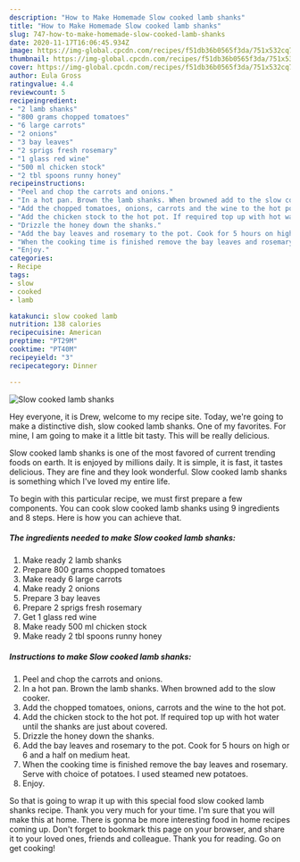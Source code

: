 ```yaml
---
description: "How to Make Homemade Slow cooked lamb shanks"
title: "How to Make Homemade Slow cooked lamb shanks"
slug: 747-how-to-make-homemade-slow-cooked-lamb-shanks
date: 2020-11-17T16:06:45.934Z
image: https://img-global.cpcdn.com/recipes/f51db36b0565f3da/751x532cq70/slow-cooked-lamb-shanks-recipe-main-photo.jpg
thumbnail: https://img-global.cpcdn.com/recipes/f51db36b0565f3da/751x532cq70/slow-cooked-lamb-shanks-recipe-main-photo.jpg
cover: https://img-global.cpcdn.com/recipes/f51db36b0565f3da/751x532cq70/slow-cooked-lamb-shanks-recipe-main-photo.jpg
author: Eula Gross
ratingvalue: 4.4
reviewcount: 5
recipeingredient:
- "2 lamb shanks"
- "800 grams chopped tomatoes"
- "6 large carrots"
- "2 onions"
- "3 bay leaves"
- "2 sprigs fresh rosemary"
- "1 glass red wine"
- "500 ml chicken stock"
- "2 tbl spoons runny honey"
recipeinstructions:
- "Peel and chop the carrots and onions."
- "In a hot pan. Brown the lamb shanks. When browned add to the slow cooker."
- "Add the chopped tomatoes, onions, carrots and the wine to the hot pot."
- "Add the chicken stock to the hot pot. If required top up with hot water until the shanks are just about covered."
- "Drizzle the honey down the shanks."
- "Add the bay leaves and rosemary to the pot. Cook for 5 hours on high or 6 and a half on medium heat."
- "When the cooking time is finished remove the bay leaves and rosemary. Serve with choice of potatoes. I used steamed new potatoes."
- "Enjoy."
categories:
- Recipe
tags:
- slow
- cooked
- lamb

katakunci: slow cooked lamb 
nutrition: 138 calories
recipecuisine: American
preptime: "PT29M"
cooktime: "PT40M"
recipeyield: "3"
recipecategory: Dinner

---
```



![Slow cooked lamb shanks](https://img-global.cpcdn.com/recipes/f51db36b0565f3da/751x532cq70/slow-cooked-lamb-shanks-recipe-main-photo.jpg)

Hey everyone, it is Drew, welcome to my recipe site. Today, we're going to make a distinctive dish, slow cooked lamb shanks. One of my favorites. For mine, I am going to make it a little bit tasty. This will be really delicious.



Slow cooked lamb shanks is one of the most favored of current trending foods on earth. It is enjoyed by millions daily. It is simple, it is fast, it tastes delicious. They are fine and they look wonderful. Slow cooked lamb shanks is something which I've loved my entire life.


To begin with this particular recipe, we must first prepare a few components. You can cook slow cooked lamb shanks using 9 ingredients and 8 steps. Here is how you can achieve that.

<!--inarticleads1-->

##### The ingredients needed to make Slow cooked lamb shanks:

1. Make ready 2 lamb shanks
1. Prepare 800 grams chopped tomatoes
1. Make ready 6 large carrots
1. Make ready 2 onions
1. Prepare 3 bay leaves
1. Prepare 2 sprigs fresh rosemary
1. Get 1 glass red wine
1. Make ready 500 ml chicken stock
1. Make ready 2 tbl spoons runny honey




<!--inarticleads2-->

##### Instructions to make Slow cooked lamb shanks:

1. Peel and chop the carrots and onions.
1. In a hot pan. Brown the lamb shanks. When browned add to the slow cooker.
1. Add the chopped tomatoes, onions, carrots and the wine to the hot pot.
1. Add the chicken stock to the hot pot. If required top up with hot water until the shanks are just about covered.
1. Drizzle the honey down the shanks.
1. Add the bay leaves and rosemary to the pot. Cook for 5 hours on high or 6 and a half on medium heat.
1. When the cooking time is finished remove the bay leaves and rosemary. Serve with choice of potatoes. I used steamed new potatoes.
1. Enjoy.




So that is going to wrap it up with this special food slow cooked lamb shanks recipe. Thank you very much for your time. I'm sure that you will make this at home. There is gonna be more interesting food in home recipes coming up. Don't forget to bookmark this page on your browser, and share it to your loved ones, friends and colleague. Thank you for reading. Go on get cooking!
